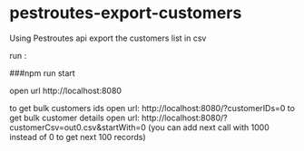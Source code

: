 # pestroutes-export-customers

Using Pestroutes api export the customers list in csv

run :

###npm run start

open url http://localhost:8080

to get bulk customers ids open url: http://localhost:8080/?customerIDs=0
to get bulk customer details open url: http://localhost:8080/?customerCsv=out0.csv&startWith=0 (you can add next call with 1000 instead of 0 to get next 100 records)
